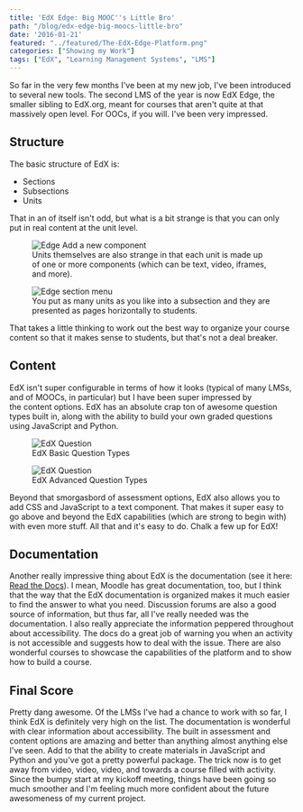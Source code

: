 ```yaml
---
title: 'EdX Edge: Big MOOC''s Little Bro'
path: "/blog/edx-edge-big-moocs-little-bro"
date: '2016-01-21'
featured: "../featured/The-EdX-Edge-Platform.png"
categories: ["Showing my Work"]
tags: ["EdX", "Learning Management Systems", "LMS"]
---
```


So far in the very few months I've been at my new job, I've been introduced to several new tools. The second LMS of the year is now EdX Edge, the smaller sibling to EdX.org, meant for courses that aren't quite at that massively open level. For OOCs, if you will. I've been very impressed.

## Structure

The basic structure of EdX is:

*   Sections
*   Subsections
*   Units

That in an of itself isn't odd, but what is a bit strange is that you can only put in real content at the unit level.

<figure>
  <img
    sizes="(max-width: 810px) 100vw, 810px"
    srcset="https://res.cloudinary.com/dhdaswa6t/image/upload/f_auto,q_60,w_203/v1530396697/blog/Screen-Shot-2016-01-20-at-8.39.06-PM.png 203w,
            https://res.cloudinary.com/dhdaswa6t/image/upload/f_auto,q_60,w_405/v1530396697/blog/Screen-Shot-2016-01-20-at-8.39.06-PM.png 405w,
            https://res.cloudinary.com/dhdaswa6t/image/upload/f_auto,q_60,w_810/v1530396697/blog/Screen-Shot-2016-01-20-at-8.39.06-PM.png 810w,
            https://res.cloudinary.com/dhdaswa6t/image/upload/f_auto,q_60,w_1215/v1530396697/blog/Screen-Shot-2016-01-20-at-8.39.06-PM.png 1215w"
    src="https://res.cloudinary.com/dhdaswa6t/image/upload/f_auto,q_60,w_810/v1530396697/blog/Screen-Shot-2016-01-20-at-8.39.06-PM.png"
    alt="Edge Add a new component" />
  <figcaption>Units themselves are also strange in that each unit is made up of one or more components (which can be text, video, iframes, and more).</figcaption>
</figure>

<figure>
  <img
    sizes="(max-width: 810px) 100vw, 810px"
    srcset="https://res.cloudinary.com/dhdaswa6t/image/upload/f_auto,q_60,w_203/v1530396697/blog/Screen-Shot-2016-01-20-at-8.40.30-PM.png 203w,
            https://res.cloudinary.com/dhdaswa6t/image/upload/f_auto,q_60,w_405/v1530396697/blog/Screen-Shot-2016-01-20-at-8.40.30-PM.png 405w,
            https://res.cloudinary.com/dhdaswa6t/image/upload/f_auto,q_60,w_810/v1530396697/blog/Screen-Shot-2016-01-20-at-8.40.30-PM.png 810w,
            https://res.cloudinary.com/dhdaswa6t/image/upload/f_auto,q_60,w_1215/v1530396697/blog/Screen-Shot-2016-01-20-at-8.40.30-PM.png 1215w"
    src="https://res.cloudinary.com/dhdaswa6t/image/upload/f_auto,q_60,w_810/v1530396697/blog/Screen-Shot-2016-01-20-at-8.40.30-PM.png"
    alt="Edge section menu" />
  <figcaption>You put as many units as you like into a subsection and they are presented as pages horizontally to students.</figcaption>
</figure>

That takes a little thinking to work out the best way to organize your course content so that it makes sense to students, but that's not a deal breaker.

## Content

EdX isn't super configurable in terms of how it looks (typical of many LMSs, and of MOOCs, in particular) but I have been super impressed by the content options. EdX has an absolute crap ton of awesome question types built in, along with the ability to build your own graded questions using JavaScript and Python.

<figure>
  <img
    sizes="(max-width: 810px) 100vw, 810px"
    srcset="https://res.cloudinary.com/dhdaswa6t/image/upload/f_auto,q_60,w_203/v1530396697/blog/Screen-Shot-2016-01-20-at-8.34.21-PM.png 203w,
            https://res.cloudinary.com/dhdaswa6t/image/upload/f_auto,q_60,w_405/v1530396697/blog/Screen-Shot-2016-01-20-at-8.34.21-PM.png 405w,
            https://res.cloudinary.com/dhdaswa6t/image/upload/f_auto,q_60,w_810/v1530396697/blog/Screen-Shot-2016-01-20-at-8.34.21-PM.png 810w,
            https://res.cloudinary.com/dhdaswa6t/image/upload/f_auto,q_60,w_1215/v1530396697/blog/Screen-Shot-2016-01-20-at-8.34.21-PM.png 1215w"
    src="https://res.cloudinary.com/dhdaswa6t/image/upload/f_auto,q_60,w_810/v1530396697/blog/Screen-Shot-2016-01-20-at-8.34.21-PM.png"
    alt="EdX Question" />
  <figcaption>EdX Basic Question Types</figcaption>
</figure>

<figure>
  <img
    sizes="(max-width: 810px) 100vw, 810px"
    srcset="https://res.cloudinary.com/dhdaswa6t/image/upload/f_auto,q_60,w_203/v1530396697/blog/Screen-Shot-2016-01-20-at-8.34.30-PM.png 203w,
            https://res.cloudinary.com/dhdaswa6t/image/upload/f_auto,q_60,w_405/v1530396697/blog/Screen-Shot-2016-01-20-at-8.34.30-PM.png 405w,
            https://res.cloudinary.com/dhdaswa6t/image/upload/f_auto,q_60,w_810/v1530396697/blog/Screen-Shot-2016-01-20-at-8.34.30-PM.png 810w,
            https://res.cloudinary.com/dhdaswa6t/image/upload/f_auto,q_60,w_1215/v1530396697/blog/Screen-Shot-2016-01-20-at-8.34.30-PM.png 1215w"
    src="https://res.cloudinary.com/dhdaswa6t/image/upload/f_auto,q_60,w_810/v1530396697/blog/Screen-Shot-2016-01-20-at-8.34.30-PM.png"
    alt="EdX Question" />
  <figcaption>EdX Advanced Question Types</figcaption>
</figure>

Beyond that smorgasbord of assessment options, EdX also allows you to add CSS and JavaScript to a text component. That makes it super easy to go above and beyond the EdX capabilities (which are strong to begin with) with even more stuff. All that and it's easy to do. Chalk a few up for EdX!

## Documentation

Another really impressive thing about EdX is the documentation (see it here: [Read the Docs](http://edx.readthedocs.org/projects/edx-partner-course-staff/en/latest/front_matter/index.html)). I mean, Moodle has great documentation, too, but I think that the way that the EdX documentation is organized makes it much easier to find the answer to what you need. Discussion forums are also a good source of information, but thus far, all I've really needed was the documentation. I also really appreciate the information peppered throughout about accessibility. The docs do a great job of warning you when an activity is not accessible and suggests how to deal with the issue. There are also wonderful courses to showcase the capabilities of the platform and to show how to build a course.

## Final Score

Pretty dang awesome. Of the LMSs I've had a chance to work with so far, I think EdX is definitely very high on the list. The documentation is wonderful with clear information about accessibility. The built in assessment and content options are amazing and better than anything almost anything else I've seen. Add to that the ability to create materials in JavaScript and Python and you've got a pretty powerful package. The trick now is to get away from video, video, video, and towards a course filled with activity. Since the bumpy start at my kickoff meeting, things have been going so much smoother and I'm feeling much more confident about the future awesomeness of my current project.
